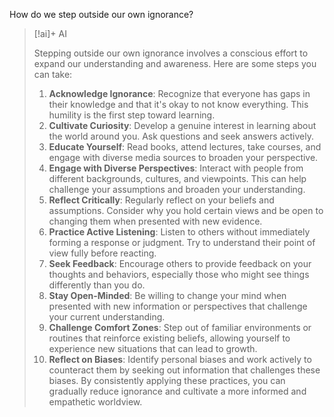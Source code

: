 How do we step outside our own ignorance?
> [!ai]+ AI
>
> Stepping outside our own ignorance involves a conscious effort to expand our understanding and awareness. Here are some steps you can take:
> 1. **Acknowledge Ignorance**: Recognize that everyone has gaps in their knowledge and that it's okay to not know everything. This humility is the first step toward learning.
> 2. **Cultivate Curiosity**: Develop a genuine interest in learning about the world around you. Ask questions and seek answers actively.
> 3. **Educate Yourself**: Read books, attend lectures, take courses, and engage with diverse media sources to broaden your perspective.
> 4. **Engage with Diverse Perspectives**: Interact with people from different backgrounds, cultures, and viewpoints. This can help challenge your assumptions and broaden your understanding.
> 5. **Reflect Critically**: Regularly reflect on your beliefs and assumptions. Consider why you hold certain views and be open to changing them when presented with new evidence.
> 6. **Practice Active Listening**: Listen to others without immediately forming a response or judgment. Try to understand their point of view fully before reacting.
> 7. **Seek Feedback**: Encourage others to provide feedback on your thoughts and behaviors, especially those who might see things differently than you do.
> 8. **Stay Open-Minded**: Be willing to change your mind when presented with new information or perspectives that challenge your current understanding.
> 9. **Challenge Comfort Zones**: Step out of familiar environments or routines that reinforce existing beliefs, allowing yourself to experience new situations that can lead to growth.
> 10. **Reflect on Biases**: Identify personal biases and work actively to counteract them by seeking out information that challenges these biases.
> By consistently applying these practices, you can gradually reduce ignorance and cultivate a more informed and empathetic worldview.
